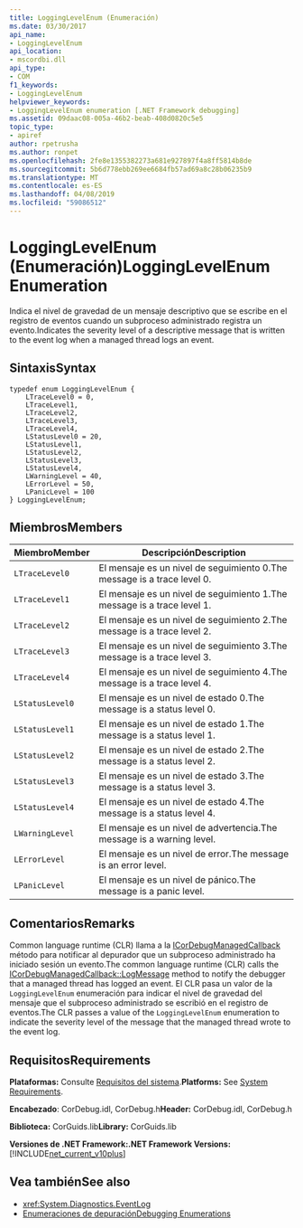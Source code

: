 ```yaml
---
title: LoggingLevelEnum (Enumeración)
ms.date: 03/30/2017
api_name:
- LoggingLevelEnum
api_location:
- mscordbi.dll
api_type:
- COM
f1_keywords:
- LoggingLevelEnum
helpviewer_keywords:
- LoggingLevelEnum enumeration [.NET Framework debugging]
ms.assetid: 09daac08-005a-46b2-beab-408d0820c5e5
topic_type:
- apiref
author: rpetrusha
ms.author: ronpet
ms.openlocfilehash: 2fe8e1355382273a681e927897f4a8ff5814b8de
ms.sourcegitcommit: 5b6d778ebb269ee6684fb57ad69a8c28b06235b9
ms.translationtype: MT
ms.contentlocale: es-ES
ms.lasthandoff: 04/08/2019
ms.locfileid: "59086512"
---
```

# <a name="logginglevelenum-enumeration"></a><span data-ttu-id="d956c-102">LoggingLevelEnum (Enumeración)</span><span class="sxs-lookup"><span data-stu-id="d956c-102">LoggingLevelEnum Enumeration</span></span>
<span data-ttu-id="d956c-103">Indica el nivel de gravedad de un mensaje descriptivo que se escribe en el registro de eventos cuando un subproceso administrado registra un evento.</span><span class="sxs-lookup"><span data-stu-id="d956c-103">Indicates the severity level of a descriptive message that is written to the event log when a managed thread logs an event.</span></span>  
  
## <a name="syntax"></a><span data-ttu-id="d956c-104">Sintaxis</span><span class="sxs-lookup"><span data-stu-id="d956c-104">Syntax</span></span>  
  
```  
typedef enum LoggingLevelEnum {  
    LTraceLevel0 = 0,  
    LTraceLevel1,  
    LTraceLevel2,  
    LTraceLevel3,  
    LTraceLevel4,  
    LStatusLevel0 = 20,  
    LStatusLevel1,  
    LStatusLevel2,  
    LStatusLevel3,  
    LStatusLevel4,  
    LWarningLevel = 40,  
    LErrorLevel = 50,  
    LPanicLevel = 100  
} LoggingLevelEnum;  
```  
  
## <a name="members"></a><span data-ttu-id="d956c-105">Miembros</span><span class="sxs-lookup"><span data-stu-id="d956c-105">Members</span></span>  
  
|<span data-ttu-id="d956c-106">Miembro</span><span class="sxs-lookup"><span data-stu-id="d956c-106">Member</span></span>|<span data-ttu-id="d956c-107">Descripción</span><span class="sxs-lookup"><span data-stu-id="d956c-107">Description</span></span>|  
|------------|-----------------|  
|`LTraceLevel0`|<span data-ttu-id="d956c-108">El mensaje es un nivel de seguimiento 0.</span><span class="sxs-lookup"><span data-stu-id="d956c-108">The message is a trace level 0.</span></span>|  
|`LTraceLevel1`|<span data-ttu-id="d956c-109">El mensaje es un nivel de seguimiento 1.</span><span class="sxs-lookup"><span data-stu-id="d956c-109">The message is a trace level 1.</span></span>|  
|`LTraceLevel2`|<span data-ttu-id="d956c-110">El mensaje es un nivel de seguimiento 2.</span><span class="sxs-lookup"><span data-stu-id="d956c-110">The message is a trace level 2.</span></span>|  
|`LTraceLevel3`|<span data-ttu-id="d956c-111">El mensaje es un nivel de seguimiento 3.</span><span class="sxs-lookup"><span data-stu-id="d956c-111">The message is a trace level 3.</span></span>|  
|`LTraceLevel4`|<span data-ttu-id="d956c-112">El mensaje es un nivel de seguimiento 4.</span><span class="sxs-lookup"><span data-stu-id="d956c-112">The message is a trace level 4.</span></span>|  
|`LStatusLevel0`|<span data-ttu-id="d956c-113">El mensaje es un nivel de estado 0.</span><span class="sxs-lookup"><span data-stu-id="d956c-113">The message is a status level 0.</span></span>|  
|`LStatusLevel1`|<span data-ttu-id="d956c-114">El mensaje es un nivel de estado 1.</span><span class="sxs-lookup"><span data-stu-id="d956c-114">The message is a status level 1.</span></span>|  
|`LStatusLevel2`|<span data-ttu-id="d956c-115">El mensaje es un nivel de estado 2.</span><span class="sxs-lookup"><span data-stu-id="d956c-115">The message is a status level 2.</span></span>|  
|`LStatusLevel3`|<span data-ttu-id="d956c-116">El mensaje es un nivel de estado 3.</span><span class="sxs-lookup"><span data-stu-id="d956c-116">The message is a status level 3.</span></span>|  
|`LStatusLevel4`|<span data-ttu-id="d956c-117">El mensaje es un nivel de estado 4.</span><span class="sxs-lookup"><span data-stu-id="d956c-117">The message is a status level 4.</span></span>|  
|`LWarningLevel`|<span data-ttu-id="d956c-118">El mensaje es un nivel de advertencia.</span><span class="sxs-lookup"><span data-stu-id="d956c-118">The message is a warning level.</span></span>|  
|`LErrorLevel`|<span data-ttu-id="d956c-119">El mensaje es un nivel de error.</span><span class="sxs-lookup"><span data-stu-id="d956c-119">The message is an error level.</span></span>|  
|`LPanicLevel`|<span data-ttu-id="d956c-120">El mensaje es un nivel de pánico.</span><span class="sxs-lookup"><span data-stu-id="d956c-120">The message is a panic level.</span></span>|  
  
## <a name="remarks"></a><span data-ttu-id="d956c-121">Comentarios</span><span class="sxs-lookup"><span data-stu-id="d956c-121">Remarks</span></span>  
 <span data-ttu-id="d956c-122">Common language runtime (CLR) llama a la [ICorDebugManagedCallback](../../../../docs/framework/unmanaged-api/debugging/icordebugmanagedcallback-logmessage-method.md) método para notificar al depurador que un subproceso administrado ha iniciado sesión un evento.</span><span class="sxs-lookup"><span data-stu-id="d956c-122">The common language runtime (CLR) calls the [ICorDebugManagedCallback::LogMessage](../../../../docs/framework/unmanaged-api/debugging/icordebugmanagedcallback-logmessage-method.md) method to notify the debugger that a managed thread has logged an event.</span></span> <span data-ttu-id="d956c-123">El CLR pasa un valor de la `LoggingLevelEnum` enumeración para indicar el nivel de gravedad del mensaje que el subproceso administrado se escribió en el registro de eventos.</span><span class="sxs-lookup"><span data-stu-id="d956c-123">The CLR passes a value of the `LoggingLevelEnum` enumeration to indicate the severity level of the message that the managed thread wrote to the event log.</span></span>  
  
## <a name="requirements"></a><span data-ttu-id="d956c-124">Requisitos</span><span class="sxs-lookup"><span data-stu-id="d956c-124">Requirements</span></span>  
 <span data-ttu-id="d956c-125">**Plataformas:** Consulte [Requisitos del sistema](../../../../docs/framework/get-started/system-requirements.md).</span><span class="sxs-lookup"><span data-stu-id="d956c-125">**Platforms:** See [System Requirements](../../../../docs/framework/get-started/system-requirements.md).</span></span>  
  
 <span data-ttu-id="d956c-126">**Encabezado**: CorDebug.idl, CorDebug.h</span><span class="sxs-lookup"><span data-stu-id="d956c-126">**Header:** CorDebug.idl, CorDebug.h</span></span>  
  
 <span data-ttu-id="d956c-127">**Biblioteca:** CorGuids.lib</span><span class="sxs-lookup"><span data-stu-id="d956c-127">**Library:** CorGuids.lib</span></span>  
  
 **<span data-ttu-id="d956c-128">Versiones de .NET Framework:</span><span class="sxs-lookup"><span data-stu-id="d956c-128">.NET Framework Versions:</span></span>** [!INCLUDE[net_current_v10plus](../../../../includes/net-current-v10plus-md.md)]  
  
## <a name="see-also"></a><span data-ttu-id="d956c-129">Vea también</span><span class="sxs-lookup"><span data-stu-id="d956c-129">See also</span></span>

- <xref:System.Diagnostics.EventLog>
- [<span data-ttu-id="d956c-130">Enumeraciones de depuración</span><span class="sxs-lookup"><span data-stu-id="d956c-130">Debugging Enumerations</span></span>](../../../../docs/framework/unmanaged-api/debugging/debugging-enumerations.md)
